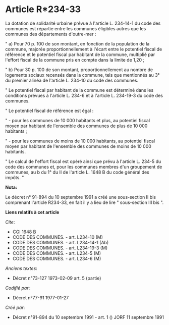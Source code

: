 # Article R*234-33

La dotation de solidarité urbaine prévue à l'article L. 234-14-1 du code des communes est répartie entre les communes
éligibles autres que les communes des départements d'outre-mer :

" a) Pour 70 p. 100 de son montant, en fonction de la population de la commune, majorée proportionnellement à l'écart entre
le potentiel fiscal de référence et le potentiel fiscal par habitant de la commune, multiplié par l'effort fiscal de la
commune pris en compte dans la limite de 1,20 ;

" b) Pour 30 p. 100 de son montant, proportionnellement au nombre de logements sociaux recensés dans la commune, tels que
mentionnés au 3° du premier alinéa de l'article L. 234-10 du code des communes.

" Le potentiel fiscal par habitant de la commune est déterminé dans les conditions prévues à l'article L. 234-6 et à
l'article L. 234-19-3 du code des communes.

" Le potentiel fiscal de référence est égal :

" - pour les communes de 10 000 habitants et plus, au potentiel fiscal moyen par habitant de l'ensemble des communes de plus
de 10 000 habitants ;

" - pour les communes de moins de 10 000 habitants, au potentiel fiscal moyen par habitant de l'ensemble des communes de
moins de 10 000 habitants.

" Le calcul de l'effort fiscal est opéré ainsi que prévu à l'article L. 234-5 du code des communes et, pour les communes
membres d'un groupement de communes, au b du 1° du II de l'article L. 1648 B du code général des impôts. "

**Nota:**

Le décret n° 91-894 du 10 septembre 1991 a créé une sous-section II bis comprenant l'article R234-33, en fait il y a lieu de
lire " sous-section III bis ".

**Liens relatifs à cet article**

_Cite_:

  - CGI 1648 B
  - CODE DES COMMUNES. - art. L234-10 (M)
  - CODE DES COMMUNES. - art. L234-14-1 (Ab)
  - CODE DES COMMUNES. - art. L234-19-3 (M)
  - CODE DES COMMUNES. - art. L234-5 (M)
  - CODE DES COMMUNES. - art. L234-6 (M)

_Anciens textes_:

  - Décret n°73-127 1973-02-09 art. 5 (partie)

_Codifié par_:

  - Décret n°77-91 1977-01-27

_Créé par_:

  - Décret n°91-894 du 10 septembre 1991 - art. 1 () JORF 11 septembre 1991
